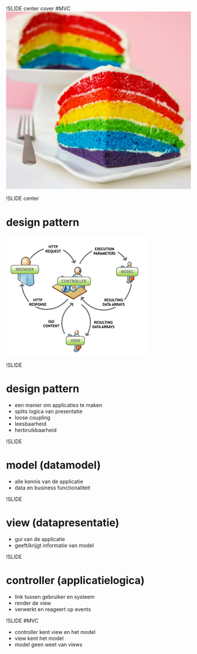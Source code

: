 !SLIDE center cover
#MVC
![background](../img/background-mvc.jpg)

!SLIDE center
# design pattern
![mvc](../img/mvc.jpg)

!SLIDE
# design pattern
* een manier om applicaties te maken
* splits logica van presentatie
* loose coupling
* leesbaarheid
* herbruikbaarheid

!SLIDE
# model (datamodel)
* alle kennis van de applicatie
* data en business functionaliteit

!SLIDE
# view (datapresentatie)
* gui van de applicatie
* geeft/krijgt informatie van model

!SLIDE
# controller (applicatielogica)
* link tussen gebruiker en systeem
* render de view
* verwerkt en reageert op events

!SLIDE
#MVC
* controller kent view en het model
* view kent het model
* model geen weet van views